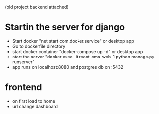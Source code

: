 (old project backend attached)
# Startin the server for django

- Start docker "net start com.docker.service" or desktop app
- Go to dockerfile directory
- start docker container "docker-compose up -d" or desktop app
- start the server "docker exec -it react-cms-web-1 python manage.py runserver"
- app runs on localhost:8080 and postgres db on :5432

# frontend

- on first load to home
- url change dashboard
